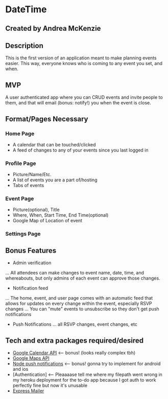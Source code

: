 # DateTime
## Created by Andrea McKenzie

## Description

This is the first version of an application meant to make planning events easier. This way, everyone knows who is coming to any event you set, and when. 

## MVP

A user authenticated app where you can CRUD events and invite people to them, and that will email (bonus: notify!) you when the event is close.   

## Format/Pages Necessary

### Home Page
  * A calendar that can be touched/clicked
  * A feed  of changes to any of your events since you last logged in

### Profile Page
  * Picture/Name/Etc.
  * A list of events you are a part of/hosting
  * Tabs of events 

### Event Page
  * Picture(optional), Title
  * Where, When, Start Time, End Time(optional)
  * Google Map of Location of event

### Settings Page



## Bonus Features

  * Admin verification

... All attendees can make changes to event name, date, time, and whereabouts, but only admins of each event can approve those changes. 

  * Notification feed

... The home, event, and user page comes with an automatic  feed that allows for updates on every change within the event, especially RSVP changes
... You can "mute" events to unsubscribe so they don't get push notifications 

  * Push Notifications 
... all RSVP changes, event changes, etc

## Tech and extra packages required/desired

- [Google Calendar API](https://developers.google.com/google-apps/calendar/quickstart/nodejs) <-- bonus! (looks really complex tbh)
- [Google Maps API](https://developers.google.com/maps/documentation/embed/guide)
- [Node push notifications](https://www.npmjs.com/package/node-pushnotifications) <-- bonus! gonna try to implement for android and ios
- [Authentication] <-- Pleaaaase tell me where my filepath went wrong in my heroku deployment for the to-do app because I got auth to work perfectly fine but now it's unusable
- [Express Mailer](https://www.npmjs.com/package/express-mailer)
